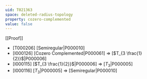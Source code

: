 ```yaml
---
uid: T021363
space: deleted-radius-topology
property: cozero-complemented
value: false
---
```

[[Proof]]

* [T000206] [Semiregular|P000010]
* [I000126] [Cozero Complemented|P000061] => [$T_{3 \frac{1}{2}}$|P000006]
* [I000115] [$T_{3 \frac{1}{2}}$|P000006] => [$T_3$|P000005]
* [I000116] [$T_3$|P000005] => [Semiregular|P000010]

